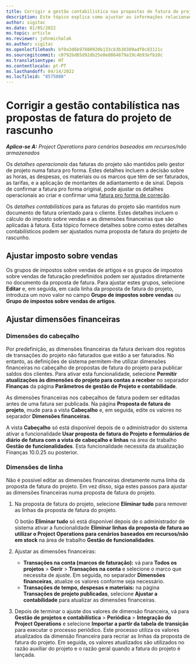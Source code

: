 ```yaml
---
title: Corrigir a gestão contabilística nas propostas de fatura do projeto de rascunho
description: Este tópico explica como ajustar as informações relacionadas com a gestão contabilística numa proposta de fatura de rascunho.
author: sigitac
ms.date: 01/05/2022
ms.topic: article
ms.reviewer: johnmichalak
ms.author: sigitac
ms.openlocfilehash: bf0a3d6b97880920b133cb3b30389adf0c83111c
ms.sourcegitcommit: c0792bd65d92db25e0e8864879a19c4b93efb10c
ms.translationtype: HT
ms.contentlocale: pt-PT
ms.lasthandoff: 04/14/2022
ms.locfileid: "8575088"
---
```

# <a name="correct-the-accounting-on-draft-project-invoice-proposals"></a>Corrigir a gestão contabilística nas propostas de fatura do projeto de rascunho

_**Aplica-se A:** Project Operations para cenários baseados em recursos/não armazenados_

Os *detalhes operacionais* das faturas do projeto são mantidos pelo gestor de projeto numa fatura pro forma. Estes detalhes incluem a decisão sobre as horas, as despesas, os materiais ou os marcos que têm de ser faturados, as tarifas, e a aplicação de montantes de adiantamento e de sinal. Depois de confirmar a fatura pro forma original, pode ajustar os detalhes operacionais ao criar e confirmar uma [fatura pro forma de correção](../proforma-invoicing/corrective-invoices.md).

Os *detalhes contabilísticos* para as faturas do projeto são mantidos num documento de fatura orientado para o cliente. Estes detalhes incluem o cálculo do imposto sobre vendas e as dimensões financeiras que são aplicadas à fatura. Esta tópico fornece detalhes sobre como estes detalhes contabilísticos podem ser ajustados numa proposta de fatura do projeto de rascunho.

## <a name="adjust-sales-tax"></a>Ajustar imposto sobre vendas

Os grupos de impostos sobre vendas de artigos e os grupos de impostos sobre vendas de faturação predefinidos podem ser ajustados diretamente no documento da proposta de fatura. Para ajustar estes grupos, selecione **Editar** e, em seguida, em cada linha da proposta de fatura do projeto, introduza um novo valor no campo **Grupo de impostos sobre vendas** ou **Grupo de impostos sobre vendas de artigos**.

## <a name="adjust-financial-dimensions"></a>Ajustar dimensões financeiras

### <a name="header-dimensions"></a>Dimensões do cabeçalho

Por predefinição, as dimensões financeiras da fatura derivam dos registos de transações do projeto não faturados que estão a ser faturados. No entanto, as definições de sistema permitem-lhe utilizar dimensões financeiras no cabeçalho de propostas de fatura do projeto para publicar saldos dos clientes. Para ativar esta funcionalidade, selecione **Permitir atualizações às dimensões do projeto para contas a receber** no separador **Finanças** da página **Parâmetros de gestão de Projeto e contabilidade**.

As dimensões financeiras nos cabeçalhos de fatura podem ser editadas antes de uma fatura ser publicada. Na página **Proposta de fatura do projeto**, mude para a vista **Cabeçalho** e, em seguida, edite os valores no separador **Dimensões financeiras**.

A vista **Cabeçalho** só está disponível depois de o administrador do sistema ativar a funcionalidade **Usar proposta de fatura do Projeto e formulários de diário de fatura com a vista de cabeçalho e linhas** na área de trabalho **Gestão de funcionalidades**. Esta funcionalidade necessita da atualização Finanças 10.0.25 ou posterior.

### <a name="line-dimensions"></a>Dimensões de linha

Não é possível editar as dimensões financeiras diretamente numa linha da proposta de fatura do projeto. Em vez disso, siga estes passos para ajustar as dimensões financeiras numa proposta de fatura do projeto.

1. Na proposta de fatura do projeto, selecione **Eliminar tudo** para remover as linhas da proposta de fatura do projeto.

    O botão **Eliminar tudo** só está disponível depois de o administrador de sistema ativar a funcionalidade **Eliminar linhas da proposta de fatura ao utilizar o Project Operations para cenários baseados em recursos/não em stock** na área de trabalho **Gestão de funcionalidades**.

2. Ajustar as dimensões financeiras:

    - **Transações na conta (marcos de faturação):** vá para **Todos os projetos** \> **Gerir** \> **Transações na conta** e selecione o marco que necessita de ajuste. Em seguida, no separador **Dimensões financeiras**, atualize os valores conforme seja necessário.
    - **Transações de tempo, despesas e materiais:** na página **Transações de projeto publicadas**, selecione **Ajustar a contabilidade** para atualizar as dimensões financeiras.

3. Depois de terminar o ajuste dos valores de dimensão financeira, vá para **Gestão de projetos e contabilística** \> **Periódica** \> **Integração do Project Operations** e selecione **Importar a partir da tabela de transição** para executar o processo periódico. Este processo utiliza os valores atualizados da dimensão financeira para recriar as linhas da proposta de fatura do projeto. Em seguida, os valores atualizados são utilizados no razão auxiliar do projeto e o razão geral quando a fatura do projeto é lançada.
